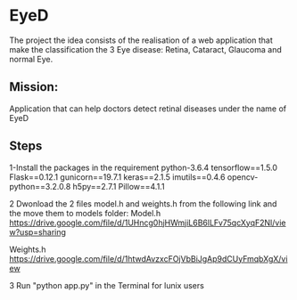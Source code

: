 # EyeD

The project the idea consists of the realisation of a web application that make the classification the 3 Eye disease: Retina, Cataract, Glaucoma and normal Eye.


## Mission: 
Application that can help doctors detect retinal diseases under the name of EyeD





## Steps

1-Install the packages in the requirement
python-3.6.4
tensorflow==1.5.0
Flask==0.12.1
gunicorn==19.7.1
keras==2.1.5
imutils==0.4.6
opencv-python==3.2.0.8
h5py==2.7.1
Pillow==4.1.1


2 Dwonload  the 2 files model.h and weights.h from the following link and the move them to models folder:
Model.h
https://drive.google.com/file/d/1UHncg0hjHWmjiL6B6lLFv75qcXyqF2Nl/view?usp=sharing


Weights.h
https://drive.google.com/file/d/1htwdAvzxcFOjVbBiJgAp9dCUyFmqbXgX/view

3 Run "python app.py" in the Terminal for lunix users
